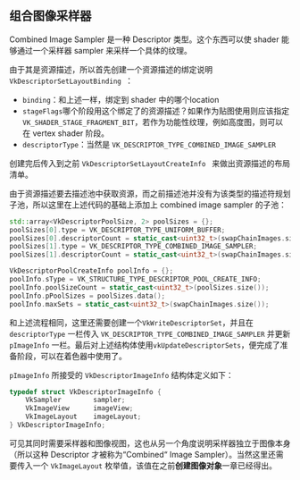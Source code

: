 ## 组合图像采样器

Combined Image Sampler 是一种 Descriptor 类型。这个东西可以使 shader 能够通过一个采样器 sampler 来采样一个具体的纹理。

由于其是资源描述，所以首先创建一个资源描述的绑定说明`VkDescriptorSetLayoutBinding `：

* `binding`：和上述一样，绑定到 shader 中的哪个location
* `stageFlags`哪个阶段用这个绑定了的资源描述？如果作为贴图使用则应该指定 `VK_SHADER_STAGE_FRAGMENT_BIT`，若作为功能性纹理，例如高度图，则可以在 vertex shader 阶段。
* `descriptorType`：当然是 `VK_DESCRIPTOR_TYPE_COMBINED_IMAGE_SAMPLER`

创建完后传入到之前 `VkDescriptorSetLayoutCreateInfo ` 来做出资源描述的布局清单。

由于资源描述要去描述池中获取资源，而之前描述池并没有为该类型的描述符规划子池，所以这里在上述代码的基础上添加上 combined image sampler 的子池：

```c++
std::array<VkDescriptorPoolSize, 2> poolSizes = {};
poolSizes[0].type = VK_DESCRIPTOR_TYPE_UNIFORM_BUFFER;
poolSizes[0].descriptorCount = static_cast<uint32_t>(swapChainImages.size());
poolSizes[1].type = VK_DESCRIPTOR_TYPE_COMBINED_IMAGE_SAMPLER;
poolSizes[1].descriptorCount = static_cast<uint32_t>(swapChainImages.size());

VkDescriptorPoolCreateInfo poolInfo = {};
poolInfo.sType = VK_STRUCTURE_TYPE_DESCRIPTOR_POOL_CREATE_INFO;
poolInfo.poolSizeCount = static_cast<uint32_t>(poolSizes.size());
poolInfo.pPoolSizes = poolSizes.data();
poolInfo.maxSets = static_cast<uint32_t>(swapChainImages.size());
```

和上述流程相同，这里还需要创建一个`VkWriteDescriptorSet`，并且在 `descriptorType` 一栏传入 `VK_DESCRIPTOR_TYPE_COMBINED_IMAGE_SAMPLER` 并更新 `pImageInfo` 一栏。最后对上述结构体使用`vkUpdateDescriptorSets`，便完成了准备阶段，可以在着色器中使用了。

`pImageInfo` 所接受的 `VkDescriptorImageInfo` 结构体定义如下：

```cpp
typedef struct VkDescriptorImageInfo {
    VkSampler        sampler;
    VkImageView      imageView;
    VkImageLayout    imageLayout;
} VkDescriptorImageInfo;
```

可见其同时需要采样器和图像视图，这也从另一个角度说明采样器独立于图像本身（所以这种 Descriptor 才被称为“Combined“ Image Sampler）。当然这里还需要传入一个 `VkImageLayout` 枚举值，该值在之前**创建图像对象**一章已经得出。

